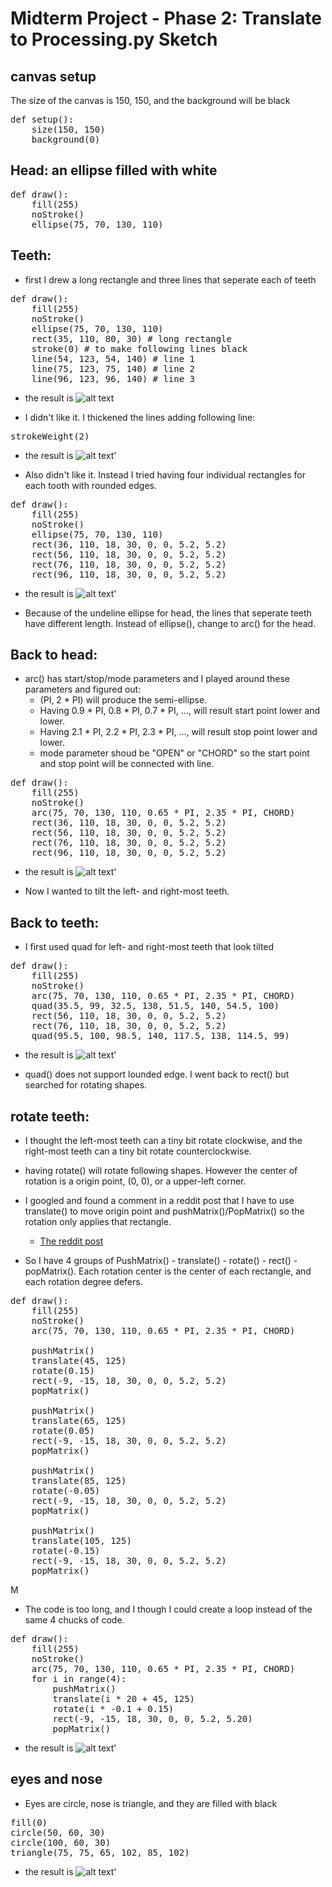# Midterm Project - Phase 2: Translate to Processing.py Sketch

## canvas setup

The size of the canvas is 150, 150, and the background will be black
<pre>
def setup():
    size(150, 150)
    background(0)
</pre>

## Head: an ellipse filled with white

<pre>
def draw():
    fill(255)
    noStroke()
    ellipse(75, 70, 130, 110)
</pre>

## Teeth:

- first I drew a long rectangle and three lines that seperate each of teeth
<pre>
def draw():
    fill(255)
    noStroke()
    ellipse(75, 70, 130, 110)
    rect(35, 110, 80, 30) # long rectangle
    stroke(0) # to make following lines black
    line(54, 123, 54, 140) # line 1
    line(75, 123, 75, 140) # line 2
    line(96, 123, 96, 140) # line 3
</pre>

- the result is
![alt text](head_and_teeth1.png)

- I didn't like it. I thickened the lines adding following line:
<pre>
strokeWeight(2)
</pre>

- the result is
![alt text](head_and_teeth2.png)'

- Also didn't like it. Instead I tried having four individual rectangles for each tooth with rounded edges.
<pre>
def draw():
    fill(255)
    noStroke()
    ellipse(75, 70, 130, 110)
    rect(36, 110, 18, 30, 0, 0, 5.2, 5.2)
    rect(56, 110, 18, 30, 0, 0, 5.2, 5.2)
    rect(76, 110, 18, 30, 0, 0, 5.2, 5.2)
    rect(96, 110, 18, 30, 0, 0, 5.2, 5.2)
</pre>

- the result is
![alt text](head_and_teeth3.png)'

- Because of the undeline ellipse for head, the lines that seperate teeth have different length. Instead of ellipse(), change to arc() for the head.

## Back to head:

- arc() has start/stop/mode parameters and I played around these parameters and figured out:
    - (PI, 2 * PI) will produce the semi-ellipse.
    - Having 0.9 * PI, 0.8 * PI, 0.7 * PI, ..., will result start point lower and lower.
    - Having 2.1 * PI, 2.2 * PI, 2.3 * PI, ..., will result stop point lower and lower.
    - mode parameter shoud be "OPEN" or "CHORD" so the start point and stop point will be connected with line.
<pre>
def draw():
    fill(255)
    noStroke()
    arc(75, 70, 130, 110, 0.65 * PI, 2.35 * PI, CHORD)
    rect(36, 110, 18, 30, 0, 0, 5.2, 5.2)
    rect(56, 110, 18, 30, 0, 0, 5.2, 5.2)
    rect(76, 110, 18, 30, 0, 0, 5.2, 5.2)
    rect(96, 110, 18, 30, 0, 0, 5.2, 5.2)
</pre>

- the result is
![alt text](head_and_teeth4.png)'

- Now I wanted to tilt the left- and right-most teeth.

## Back to teeth:

- I first used quad for left- and right-most teeth that look tilted
<pre>
def draw():
    fill(255)
    noStroke()
    arc(75, 70, 130, 110, 0.65 * PI, 2.35 * PI, CHORD)
    quad(35.5, 99, 32.5, 138, 51.5, 140, 54.5, 100)
    rect(56, 110, 18, 30, 0, 0, 5.2, 5.2)
    rect(76, 110, 18, 30, 0, 0, 5.2, 5.2)
    quad(95.5, 100, 98.5, 140, 117.5, 138, 114.5, 99)
</pre>

- the result is
![alt text](head_and_teeth5.png)'

- quad() does not support lounded edge. I went back to rect() but searched for rotating shapes.

## rotate teeth:

- I thought the left-most teeth can a tiny bit rotate clockwise, and the right-most teeth can a tiny bit rotate counterclockwise.

- having rotate() will rotate following shapes. However the center of rotation is a origin point, (0, 0), or a upper-left corner.

- I googled and found a comment in a reddit post that I have to use translate() to move origin point and pushMatrix()/PopMatrix() so the rotation only applies that rectangle.
    - [The reddit post](https://www.reddit.com/r/processing/comments/x7h9z3/how_to_rotate_line_from_its_starting_point/)

- So I have 4 groups of PushMatrix() - translate() - rotate() - rect() - popMatrix(). Each rotation center is the center of each rectangle, and each rotation degree defers.

<pre>
def draw():
    fill(255)
    noStroke()
    arc(75, 70, 130, 110, 0.65 * PI, 2.35 * PI, CHORD)
    
    pushMatrix()
    translate(45, 125)
    rotate(0.15)
    rect(-9, -15, 18, 30, 0, 0, 5.2, 5.2)
    popMatrix()
    
    pushMatrix()
    translate(65, 125)
    rotate(0.05)
    rect(-9, -15, 18, 30, 0, 0, 5.2, 5.2)
    popMatrix()
    
    pushMatrix()
    translate(85, 125)
    rotate(-0.05)
    rect(-9, -15, 18, 30, 0, 0, 5.2, 5.2)
    popMatrix()
    
    pushMatrix()
    translate(105, 125)
    rotate(-0.15)
    rect(-9, -15, 18, 30, 0, 0, 5.2, 5.2)
    popMatrix()
</pre>
M
- The code is too long, and I though I could create a loop instead of the same 4 chucks of code.

<pre>
def draw():
    fill(255)
    noStroke()
    arc(75, 70, 130, 110, 0.65 * PI, 2.35 * PI, CHORD)
    for i in range(4):
        pushMatrix()
        translate(i * 20 + 45, 125)
        rotate(i * -0.1 + 0.15)
        rect(-9, -15, 18, 30, 0, 0, 5.2, 5.20)
        popMatrix()
</pre>

- the result is
![alt text](head_and_teeth6.png)'

## eyes and nose

- Eyes are circle, nose is triangle, and they are filled with black
<pre>
fill(0)
circle(50, 60, 30)
circle(100, 60, 30)
triangle(75, 75, 65, 102, 85, 102)
</pre>

- the result is
![alt text](head_and_teeth7.png)'